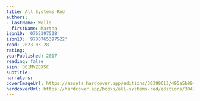 ```yaml
---
title: All Systems Red
authors:
- lastName: Wells
  firstName: Martha
isbn10: '0765397528'
isbn13: '9780765397522'
read: 2023-03-28
rating:
yearPublished: 2017
reading: false
asin: B01MYZ8X5C
subtitle:
narrators:
coverImageUrl: https://assets.hardcover.app/editions/30399613/495a5b89-af3e-4588-82ca-f8ce6928ab0e-allsystems.jpg
hardcoverUrl: https://hardcover.app/books/all-systems-red/editions/30431489
---
```

